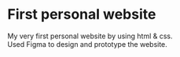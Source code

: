 # First personal website 
My very first personal website by using html & css. <br> 
Used Figma to design and prototype the website. 
